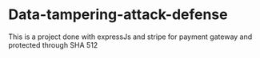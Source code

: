 # Data-tampering-attack-defense
This is a project done with expressJs and stripe for payment gateway and protected through SHA 512
